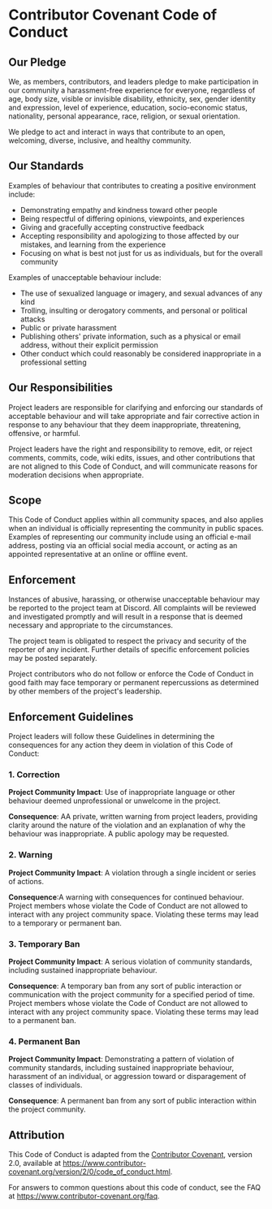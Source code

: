 # Contributor Covenant Code of Conduct

## Our Pledge

We, as members, contributors, and leaders pledge to make participation in our community 
a harassment-free experience for everyone, regardless of age, body size, visible or 
invisible disability, ethnicity, sex, gender identity and expression, level of experience, 
education, socio-economic status, nationality, personal appearance, race, religion, or sexual 
orientation.

We pledge to act and interact in ways that contribute to an open, welcoming, diverse, inclusive, and 
healthy community.

## Our Standards

Examples of behaviour that contributes to creating a positive environment include:

* Demonstrating empathy and kindness toward other people
* Being respectful of differing opinions, viewpoints, and experiences
* Giving and gracefully accepting constructive feedback
* Accepting responsibility and apologizing to those affected by our mistakes, and learning 
from the experience
* Focusing on what is best not just for us as individuals, but for the overall community

Examples of unacceptable behaviour include:

* The use of sexualized language or imagery, and sexual advances of any kind
* Trolling, insulting or derogatory comments, and personal or political attacks
* Public or private harassment
* Publishing others' private information, such as a physical or email address, 
without their explicit permission
* Other conduct which could reasonably be considered inappropriate in a professional setting

## Our Responsibilities

Project leaders are responsible for clarifying and enforcing our standards of acceptable 
behaviour and will take appropriate and fair corrective action in response to any behaviour 
that they deem inappropriate, threatening, offensive, or harmful.

Project leaders have the right and responsibility to remove, edit, or reject comments, 
commits, code, wiki edits, issues, and other contributions that are not aligned to this 
Code of Conduct, and will communicate reasons for moderation decisions when appropriate.

## Scope

This Code of Conduct applies within all community spaces, and also applies when an individual 
is officially representing the community in public spaces. Examples of representing our community
include using an official e-mail address, posting via an official social media account, or acting
as an appointed representative at an online or offline event.

## Enforcement

Instances of abusive, harassing, or otherwise unacceptable behaviour may be reported to the 
project team at Discord. All complaints will be reviewed and investigated promptly and will 
result in a response that is deemed necessary and appropriate to the circumstances.

The project team is obligated to respect the privacy and security of the reporter of any incident. 
Further details of specific enforcement policies may be posted separately.

Project contributors who do not follow or enforce the Code of Conduct in good faith may face temporary or 
permanent repercussions as determined by other members of the project's leadership.

## Enforcement Guidelines

Project leaders will follow these Guidelines in determining the consequences for any action they deem in violation 
of this Code of Conduct:

### 1. Correction

**Project Community Impact**: Use of inappropriate language or other behaviour deemed unprofessional or 
unwelcome in the project.

**Consequence**: AA private, written warning from project leaders, providing clarity around 
the nature of the violation and an explanation of why the behaviour was inappropriate. 
A public apology may be requested.

### 2. Warning

**Project Community Impact**: A violation through a single incident or series of actions.

**Consequence**:A warning with consequences for continued behaviour. Project members whose 
violate the Code of Conduct are not allowed to interact with any project community space. 
Violating these terms may lead to a temporary or permanent ban.

### 3. Temporary Ban

**Project Community Impact**: A serious violation of community standards, including sustained 
inappropriate behaviour.

**Consequence**: A temporary ban from any sort of public interaction or communication with the 
project community for a specified period of time. Project members whose violate the 
Code of Conduct are not allowed to interact with any project community space. Violating 
these terms may lead to a permanent ban.

### 4. Permanent Ban

**Project Community Impact**: Demonstrating a pattern of violation of community standards, 
including sustained inappropriate behaviour, harassment of an individual, or aggression 
toward or disparagement of classes of individuals.

**Consequence**: A permanent ban from any sort of public interaction within the project community.

## Attribution

This Code of Conduct is adapted from the [Contributor Covenant][homepage],
version 2.0, available at
https://www.contributor-covenant.org/version/2/0/code_of_conduct.html.

[homepage]: https://www.contributor-covenant.org

For answers to common questions about this code of conduct, see the FAQ at
https://www.contributor-covenant.org/faq.
